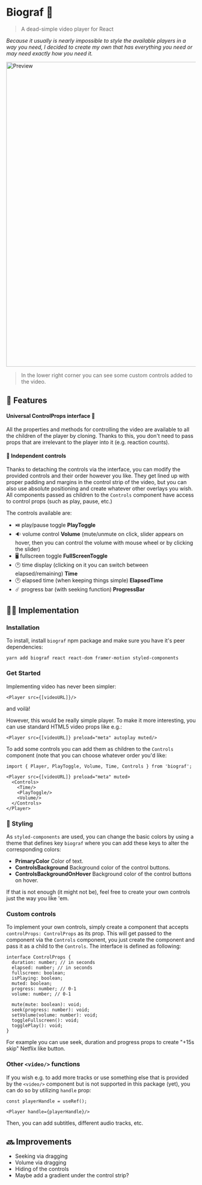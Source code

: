# Biograf 🍿
> A dead-simple video player for React

_Because it usually is nearly impossible to style the available players in a way you need, I decided to create my own that has everything you need or may need exactly how you need it._

<img width="810" alt="Preview" src="https://user-images.githubusercontent.com/6381607/79433505-7d928900-7fcd-11ea-8b95-eaea4894ef5b.png">

> In the lower right corner you can see some custom controls added to the video.

##  🎰 Features

#### Universal ControlProps interface 🧮 
All the properties and methods for controlling the video are available to all the children of the player by cloning. Thanks to this, you don't need to pass props that are irrelevant to the player into it (e.g. reaction counts).

#### 🚨 Independent controls 
Thanks to detaching the controls via the interface, you can modify the provided controls and their order however you like. They get lined up with proper padding and margins in the control strip of the video, but you can also use absolute positioning and create whatever other overlays you wish. All components passed as children to the `Controls` component have access to control props (such as play, pause, etc.)

The controls available are:

- ⏯️ play/pause toggle **PlayToggle**
- 🔉 volume control **Volume** (mute/unmute on click, slider appears on hover, then you can control the volume with mouse wheel or by clicking the slider)
- 🖥 fullscreen toggle **FullScreenToggle**
- 🕐 time display (clicking on it you can switch between elapsed/remaining) **Time**
- 🕐 elapsed time (when keeping things simple) **ElapsedTime**
- ☄️ progress bar (with seeking function) **ProgressBar**

## 👨‍💻 Implementation

### Installation
To install, install `biograf` npm package and make sure you have it's peer dependencies:

```yarn add biograf react react-dom framer-motion styled-components```

### Get Started
Implementing video has never been simpler:
```
<Player src={[videoURL]}/>
```
and voilà!

However, this would be really simple player. To make it more interesting, you can use standard HTML5 video props like e.g.:
```
<Player src={[videoURL]} preload="meta" autoplay muted/>
```
To add some controls you can add them as children to the `Controls` component (note that you can choose whatever order you'd like:
```
import { Player, PlayToggle, Volume, Time, Controls } from 'biograf';

<Player src={[videoURL]} preload="meta" muted>
  <Controls>
    <Time/>
    <PlayToggle/>
    <Volume/>
  </Controls>
</Player>
```

### 🎨 Styling 
As `styled-components` are used, you can change the basic colors by using a theme that defines key `biograf` where you can add these keys to alter the corresponding colors:

- **PrimaryColor**    Color of text.
- **ControlsBackground**    Background color of the control buttons.
- **ControlsBackgroundOnHover**    Background color of the control buttons on hover.

If that is not enough (it might not be), feel free to create your own controls just the way you like 'em.

### Custom controls
To implement your own controls, simply create a component that accepts `controlProps: ControlProps` as its prop. This will get passed to the component via the `Controls` component, you just create the component and pass it as a child to the `Controls`. The interface is defined as following:
```
interface ControlProps {
  duration: number; // in seconds
  elapsed: number; // in seconds 
  fullscreen: boolean;
  isPlaying: boolean; 
  muted: boolean;
  progress: number; // 0-1
  volume: number; // 0-1

  mute(mute: boolean): void;
  seek(progress: number): void;
  setVolume(volume: number): void;
  toggleFullscreen(): void;
  togglePlay(): void;
}
```

For example you can use seek, duration and progress props to create "+15s skip" Netflix like button.

### Other `<video/>` functions
If you wish e.g. to add more tracks or use something else that is provided by the `<video/>` component but is not supported in this package (yet), you can do so by utilizing `handle` prop:

```
const playerHandle = useRef();

<Player handle={playerHandle}/>
```

Then, you can add subtitles, different audio tracks, etc.

## 🔜 Improvements 

- Seeking via dragging
- Volume via dragging
- Hiding of the controls
- Maybe add a gradient under the control strip?